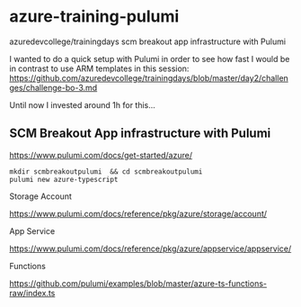 # azure-training-pulumi
azuredevcollege/trainingdays scm breakout app infrastructure with Pulumi


I wanted to do a quick setup with Pulumi in order to see how fast I would be in contrast to use ARM templates in this session: https://github.com/azuredevcollege/trainingdays/blob/master/day2/challenges/challenge-bo-3.md

Until now I invested around 1h for this...



## SCM Breakout App infrastructure with Pulumi

https://www.pulumi.com/docs/get-started/azure/
```shell
mkdir scmbreakoutpulumi  && cd scmbreakoutpulumi
pulumi new azure-typescript
```

Storage Account

https://www.pulumi.com/docs/reference/pkg/azure/storage/account/


App Service

https://www.pulumi.com/docs/reference/pkg/azure/appservice/appservice/


Functions

https://github.com/pulumi/examples/blob/master/azure-ts-functions-raw/index.ts
